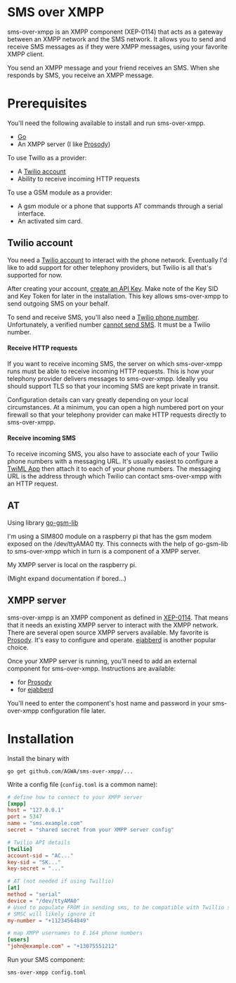 # SMS over XMPP

sms-over-xmpp is an XMPP component (XEP-0114) that acts as a gateway
between an XMPP network and the SMS network.  It allows you to send
and receive SMS messages as if they were XMPP messages, using your
favorite XMPP client.

You send an XMPP message and your friend receives an SMS.  When she
responds by SMS, you receive an XMPP message.

# Prerequisites

You'll need the following available to install and run sms-over-xmpp.

  * [Go](https://golang.org/dl/)
  * An XMPP server (I like [Prosody](http://prosody.im/))

To use Twillo as a provider:
  * A [Twilio account](https://www.twilio.com/)
  * Ability to receive incoming HTTP requests

To use a GSM module as a provider:
  * A gsm module or a phone that supports AT commands through a serial interface.
  * An activated sim card.

## Twilio account

You need a [Twilio account](https://www.twilio.com/) to interact with
the phone network.  Eventually I'd like to add support for other
telephony providers, but Twilio is all that's supported for now.

After creating your
account,
[create an API Key](https://www.twilio.com/console/sms/dev-tools/api-keys).
Make note of the Key SID and Key Token for later in the installation.
This key allows sms-over-xmpp to send outgoing SMS on your behalf.

To send and receive SMS, you'll also need
a
[Twilio phone number](https://www.twilio.com/console/phone-numbers/incoming).
Unfortunately, a verified
number
[cannot send SMS](https://support.twilio.com/hc/en-us/articles/223135427-What-s-the-difference-between-a-verified-phone-number-and-a-Twilio-phone-number-).
It must be a Twilio number.

#### Receive HTTP requests

If you want to receive incoming SMS, the server on which sms-over-xmpp
runs must be able to receive incoming HTTP requests.  This is how your
telephony provider delivers messages to sms-over-xmpp.  Ideally you
should support TLS so that your incoming SMS are kept private in
transit.

Configuration details can vary greatly depending on your local
circumstances.  At a minimum, you can open a high numbered port on
your firewall so that your telephony provider can make HTTP requests
directly to sms-over-xmpp.

#### Receive incoming SMS

To receive incoming SMS, you also have to associate each of your
Twilio phone numbers with a messaging URL.  It's usually easiest to
configure
a
[TwiML App](https://www.twilio.com/console/sms/dev-tools/twiml-apps/add) then
attach it to each of your phone numbers.  The messaging URL is the
address through which Twilio can contact sms-over-xmpp with an HTTP
request.

## AT
Using library [go-gsm-lib](https://github.com/eric-foy/go-gsm-lib)

I'm using a SIM800 module on a raspberry pi that has the gsm modem exposed on the /dev/ttyAMA0 tty.
This connects with the help of go-gsm-lib to sms-over-xmpp which in turn is a component of a XMPP server.

My XMPP server is local on the raspberry pi.

(Might expand documentation if bored...)

## XMPP server

sms-over-xmpp is an XMPP component as defined
in [XEP-0114](http://xmpp.org/extensions/xep-0114.html).  That means
that it needs an existing XMPP server to interact with the XMPP
network.  There are several open source XMPP servers available.  My
favorite is [Prosody](http://prosody.im/).  It's easy to configure and
operate.  [ejabberd](https://www.ejabberd.im/) is another popular
choice.

Once your XMPP server is running, you'll need to add an external
component for sms-over-xmpp.  Instructions are available:

  * for [Prosody](http://prosody.im/doc/components#adding_an_external_component)
  * for [ejabberd](https://www.ejabberd.im/node/5134)

You'll need to enter the component's host name and password in your
sms-over-xmpp configuration file later.

# Installation

Install the binary with

    go get github.com/AGWA/sms-over-xmpp/...

Write a config file (`config.toml` is a common name):

```toml
# define how to connect to your XMPP server
[xmpp]
host = "127.0.0.1"
port = 5347
name = "sms.example.com"
secret = "shared secret from your XMPP server config"

# Twilio API details
[twilio]
account-sid = "AC..."
key-sid = "SK..."
key-secret = "..."

# AT (not needed if using Twillio)
[at]
method = "serial"
device = "/dev/ttyAMA0"
# Used to populate FROM in sending sms, to be compatible with Twillio struct
# SMSC will likely ignore it
my-number = "+11234564849" 

# map XMPP usernames to E.164 phone numbers
[users]
"john@example.com" = "+13075551212"
```

Run your SMS component:

    sms-over-xmpp config.toml
